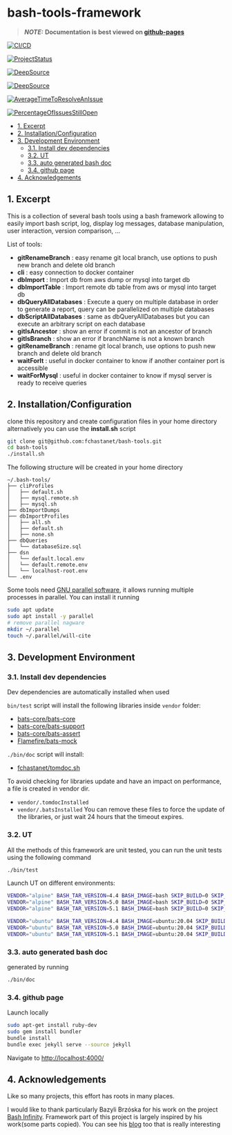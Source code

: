 # bash-tools-framework

> **_NOTE:_** **Documentation is best viewed on
> [github-pages](https://fchastanet.github.io/bash-tools-framework/)**

<!-- prettier-ignore-start -->
<!-- markdownlint-capture -->
<!-- markdownlint-disable MD013 -->

[![CI/CD](
  https://github.com/fchastanet/bash-tools-framework/actions/workflows/lint-test.yml/badge.svg
)](
  https://github.com/fchastanet/bash-tools-framework/actions?query=workflow%3A%22Lint+and+test%22+branch%3Amaster
)

[![ProjectStatus](
  http://opensource.box.com/badges/active.svg
)](
  http://opensource.box.com/badges
  'Project Status'
)

[![DeepSource](
  https://deepsource.io/gh/fchastanet/bash-tools-framework.svg/?label=active+issues&show_trend=true
)](
  https://deepsource.io/gh/fchastanet/bash-tools-framework/?ref=repository-badge
)

[![DeepSource](
  https://deepsource.io/gh/fchastanet/bash-tools-framework.svg/?label=resolved+issues&show_trend=true
)](
  https://deepsource.io/gh/fchastanet/bash-tools-framework/?ref=repository-badge
)

[![AverageTimeToResolveAnIssue](
  http://isitmaintained.com/badge/resolution/fchastanet/bash-tools-framework.svg
)](
  http://isitmaintained.com/project/fchastanet/bash-tools-framework
  'Average time to resolve an issue'
)

[![PercentageOfIssuesStillOpen](
  http://isitmaintained.com/badge/open/fchastanet/bash-tools-framework.svg
)](
  http://isitmaintained.com/project/fchastanet/bash-tools-framework
  'Percentage of issues still open'
)

<!-- markdownlint-restore -->
<!-- prettier-ignore-end -->

- [1. Excerpt](#1-excerpt)
- [2. Installation/Configuration](#2-installationconfiguration)
- [3. Development Environment](#3-development-environment)
  - [3.1. Install dev dependencies](#31-install-dev-dependencies)
  - [3.2. UT](#32-ut)
  - [3.3. auto generated bash doc](#33-auto-generated-bash-doc)
  - [3.4. github page](#34-github-page)
- [4. Acknowledgements](#4-acknowledgements)

## 1. Excerpt

This is a collection of several bash tools using a bash framework allowing to
easily import bash script, log, display log messages, database manipulation,
user interaction, version comparison, ...

List of tools:

- **gitRenameBranch** : easy rename git local branch, use options to push new
  branch and delete old branch
- **cli** : easy connection to docker container
- **dbImport** : Import db from aws dump or mysql into target db
- **dbImportTable** : Import remote db table from aws or mysql into target db
- **dbQueryAllDatabases** : Execute a query on multiple database in order to
  generate a report, query can be parallelized on multiple databases
- **dbScriptAllDatabases** : same as dbQueryAllDatabases but you can execute an
  arbitrary script on each database
- **gitIsAncestor** : show an error if commit is not an ancestor of branch
- **gitIsBranch** : show an error if branchName is not a known branch
- **gitRenameBranch** : rename git local branch, use options to push new branch
  and delete old branch
- **waitForIt** : useful in docker container to know if another container port
  is accessible
- **waitForMysql** : useful in docker container to know if mysql server is ready
  to receive queries

## 2. Installation/Configuration

clone this repository and create configuration files in your home directory
alternatively you can use the **install.sh** script

```bash
git clone git@github.com:fchastanet/bash-tools.git
cd bash-tools
./install.sh
```

The following structure will be created in your home directory

```text
~/.bash-tools/
├── cliProfiles
│   ├── default.sh
│   ├── mysql.remote.sh
│   ├── mysql.sh
├── dbImportDumps
├── dbImportProfiles
│   ├── all.sh
│   ├── default.sh
│   ├── none.sh
├── dbQueries
│   └── databaseSize.sql
├── dsn
│   └── default.local.env
│   └── default.remote.env
│   └── localhost-root.env
└── .env
```

Some tools need [GNU parallel software](https://www.gnu.org/software/parallel/),
it allows running multiple processes in parallel. You can install it running

```bash
sudo apt update
sudo apt install -y parallel
# remove parallel nagware
mkdir ~/.parallel
touch ~/.parallel/will-cite
```

## 3. Development Environment

### 3.1. Install dev dependencies

Dev dependencies are automatically installed when used

`bin/test` script will install the following libraries inside `vendor` folder:

- [bats-core/bats-core](https://github.com/bats-core/bats-core.git)
- [bats-core/bats-support](https://github.com/bats-core/bats-support.git)
- [bats-core/bats-assert](https://github.com/bats-core/bats-assert.git)
- [Flamefire/bats-mock](https://github.com/Flamefire/bats-mock.git)

`./bin/doc` script will install:

- [fchastanet/tomdoc.sh](https://github.com/fchastanet/tomdoc.sh.git)

To avoid checking for libraries update and have an impact on performance, a file
is created in vendor dir.

- `vendor/.tomdocInstalled`
- `vendor/.batsInstalled` You can remove these files to force the update of the
  libraries, or just wait 24 hours that the timeout expires.

### 3.2. UT

All the methods of this framework are unit tested, you can run the unit tests
using the following command

```bash
./bin/test
```

Launch UT on different environments:

```bash
VENDOR="alpine" BASH_TAR_VERSION=4.4 BASH_IMAGE=bash SKIP_BUILD=0 SKIP_USER=1 ./bin/test -r tests
VENDOR="alpine" BASH_TAR_VERSION=5.0 BASH_IMAGE=bash SKIP_BUILD=0 SKIP_USER=1 ./bin/test -r tests
VENDOR="alpine" BASH_TAR_VERSION=5.1 BASH_IMAGE=bash SKIP_BUILD=0 SKIP_USER=1 ./bin/test -r tests

VENDOR="ubuntu" BASH_TAR_VERSION=4.4 BASH_IMAGE=ubuntu:20.04 SKIP_BUILD=0 SKIP_USER=1 ./bin/test -r tests
VENDOR="ubuntu" BASH_TAR_VERSION=5.0 BASH_IMAGE=ubuntu:20.04 SKIP_BUILD=0 SKIP_USER=1 ./bin/test -r tests
VENDOR="ubuntu" BASH_TAR_VERSION=5.1 BASH_IMAGE=ubuntu:20.04 SKIP_BUILD=0 SKIP_USER=1 ./bin/test -r tests
```

### 3.3. auto generated bash doc

generated by running

```bash
./bin/doc
```

### 3.4. github page

Launch locally

```bash
sudo apt-get install ruby-dev
sudo gem install bundler
bundle install
bundle exec jekyll serve --source jekyll
```

Navigate to <http://localhost:4000/>

## 4. Acknowledgements

Like so many projects, this effort has roots in many places.

I would like to thank particularly Bazyli Brzóska for his work on the project
[Bash Infinity](https://github.com/niieani/bash-oo-framework). Framework part of
this project is largely inspired by his work(some parts copied). You can see his
[blog](https://invent.life/project/bash-infinity-framework) too that is really
interesting
